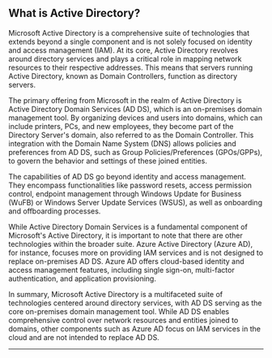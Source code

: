 ## What is Active Directory?


Microsoft Active Directory is a comprehensive suite of technologies that extends beyond a single component and is not solely focused on identity and access management (IAM). At its core, Active Directory revolves around directory services and plays a critical role in mapping network resources to their respective addresses. This means that servers running Active Directory, known as Domain Controllers, function as directory servers.

The primary offering from Microsoft in the realm of Active Directory is Active Directory Domain Services (AD DS), which is an on-premises domain management tool. By organizing devices and users into domains, which can include printers, PCs, and new employees, they become part of the Directory Server's domain, also referred to as the Domain Controller. This integration with the Domain Name System (DNS) allows policies and preferences from AD DS, such as Group Policies/Preferences (GPOs/GPPs), to govern the behavior and settings of these joined entities.

The capabilities of AD DS go beyond identity and access management. They encompass functionalities like password resets, access permission control, endpoint management through Windows Update for Business (WuFB) or Windows Server Update Services (WSUS), as well as onboarding and offboarding processes.

While Active Directory Domain Services is a fundamental component of Microsoft's Active Directory, it is important to note that there are other technologies within the broader suite. Azure Active Directory (Azure AD), for instance, focuses more on providing IAM services and is not designed to replace on-premises AD DS. Azure AD offers cloud-based identity and access management features, including single sign-on, multi-factor authentication, and application provisioning.

In summary, Microsoft Active Directory is a multifaceted suite of technologies centered around directory services, with AD DS serving as the core on-premises domain management tool. While AD DS enables comprehensive control over network resources and entities joined to domains, other components such as Azure AD focus on IAM services in the cloud and are not intended to replace AD DS.

---



